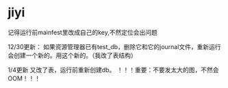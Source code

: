 # jiyi
记得运行前mainfest里改成自己的key,不然定位会出问题

12/30更新：
如果资源管理器已有test_db，删除它和它的journal文件，重新运行会创建一个新的。用这个新的。（我改了表结构）

1/4更新
又改了表，运行前重新创建db。
！！！重要：不要发太大的图，不然会OOM！！！
